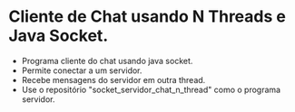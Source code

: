 # Cliente de Chat usando N Threads e Java Socket.

- Programa cliente do chat usando java socket.
- Permite conectar a um servidor.
- Recebe mensagens do servidor em outra thread.
- Use o repositório "socket_servidor_chat_n_thread" como o programa servidor.